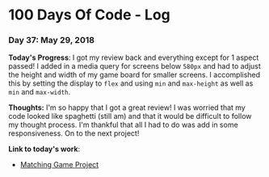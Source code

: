 # 100 Days Of Code - Log

### Day 37: May 29, 2018

**Today's Progress**:  I got my review back and everything except for 1 aspect passed!  I added in a media query for screens below `580px` and had to adjust the height and width of my game board for smaller screens.  I accomplished this by setting the display to `flex` and using `min` and `max-height` as well as `min` and `max-width`.

**Thoughts:** I'm so happy that I got a great review!  I was worried that my code looked like spaghetti (still am) and that it would be difficult to follow my thought process.  I'm thankful that all I had to do was add in some responsiveness.  On to the next project!

**Link to today's work**:
* [Matching Game Project](https://github.com/JS-goose/udacity-project-2)
